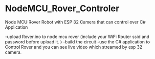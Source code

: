 # NodeMCU_Rover_Controler
Node MCU Rover Robot with ESP 32 Camera that can control over C# Application

-upload Rover.ino to node mcu rover (include your WiFi Router ssid and password before upload it. )
-build the circuit
-use the C# application to Control Rover and you can see live video which streamed by esp 32 camera.

